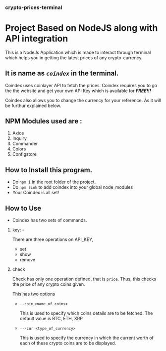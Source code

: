 ### crypto-prices-terminal

# Project Based on NodeJS along with API integration

This is a NodeJs Application which is made to interact through terminal which helps you in getting the latest prices of any crypto-currency.

## It is name as ***```coindex```*** in the terminal.

Coindex uses coinlayer API to fetch the prices.
Coindex requires you to go the the website and get your own API Key which is available for ***FREE!!!***

Coindex also allows you to change the currency for your reference. As it will be furthur explained below.

## NPM Modules used are :
   1. Axios
   2. Inquiry
   3. Commander
   4. Colors
   5. Configstore


## How to Install this program.

- Do  ```npm i``` in the root folder of the project.
- Do  ```npm link``` to add coindex into your global node_modules
- Your Coindex is all set!

## How to Use

- Coindex has two sets of commands.
1. key: -

      There are three operations on API_KEY, 
      * set
      * show
      * remove

2. check

      Check has only one operation defined, that is ```price```. Thus, this checks the price of any crypto coins given.

      This has two options

      * ```--coin``` ```<name_of_coins>```
      
         This is used to specify which coins details are to be fetched. The default value is BTC, ETH, XRP

      * ```---cur <type_of_currency>``` 
         
         This is used to specify the currency in which the current worth of each of these crypto coins are to be displayed.



